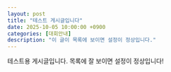 ```yaml
---
layout: post
title: "테스트 게시글입니다"
date: 2025-10-05 10:00:00 +0900
categories: [대회안내]
description: "이 글이 목록에 보이면 설정이 정상입니다."
---
```


테스트용 게시글입니다. 목록에 잘 보이면 설정이 정상입니다!
